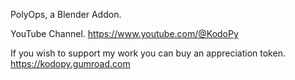 PolyOps, a Blender Addon.

YouTube Channel.
https://www.youtube.com/@KodoPy

If you wish to support my work you can buy an appreciation token.
https://kodopy.gumroad.com
